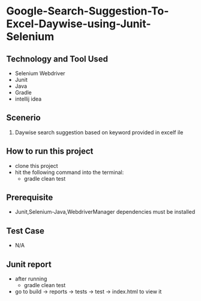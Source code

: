 # Google-Search-Suggestion-To-Excel-Daywise-using-Junit-Selenium

## Technology and Tool Used
- Selenium Webdriver
- Junit
- Java
- Gradle
- intellij idea 

## Scenerio
1. Daywise search suggestion based on keyword provided in excelf ile

## How to run this project
- clone this project
- hit the following command into the terminal:
  - gradle clean test

## Prerequisite
- Junit,Selenium-Java,WebdriverManager dependencies must be installed

## Test Case
- N/A

## Junit report
- after running 
  - gradle clean test
- go to build -> reports -> tests -> test -> index.html to view it
